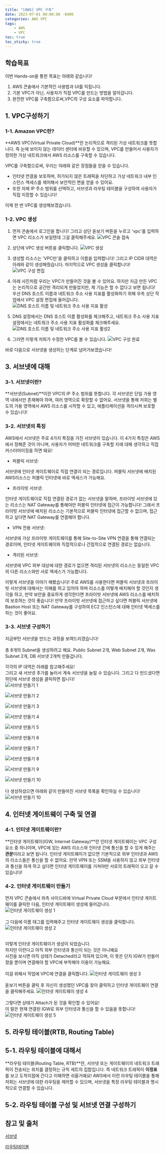 ```yaml
---
title: "[AWS] VPC 구축"
date: 2023-07-01 00:00:00 -0400
categories: AWS VPC
tags:
    - AWS
    - VPC
toc: true
toc_sticky: true
---
```


## 학습목표

이번 Hands-on을 통한 목표는 아래와 같습니다!

1. AWS 콘솔에서 기본적인 사용법과 UI를 익힙니다.
2. 기본 VPC가 아닌, 사용자가 직접 VPC를 만드는 방법을 알아갑니다.
3. 완전한 VPC를 구축함으로써,VPC의 구성 요소를 파악합니다.

## 1. VPC구성하기

### 1-1. Amazon VPC란?
**AWS VPC(Virtual Private Cloud)**란 논리적으로 격리된 가상 네트워크를 뜻합니다. 즉 눈에 보이지 않는 데이터 센터에 비유할 수 있으며, VPC를 만들어서 사용자가 정의한 가상 네트워크에서 AWS 리소스를 구축할 수 있습니다.

VPC를 구축함으로써, 우리는 아래와 같은 장점들을 얻을 수 있습니다.

- 인터넷 연결을 보호하며, 허가되지 않은 트래픽을 차단하고 가상 네트워크 내부 인스턴스 액세스를 제어해서 보안적인 면을 얻을 수 있어요.
- 또한 자체 IP 주소 범위를 선택하고, 서브넷과 라우팅 테이블을 구성하여 사용자가 직접 지정할 수 있습니다!

이제 한 번 VPC를 생성해보겠습니다.

### 1-2. VPC 생성

1. 먼저 콘솔에서 로그인을 합니다! 그리고 상단 돋보기 버튼을 누르고 'vpc'를 입력하면 VPC 리소스가 보일텐데 그걸 클릭해주세요.
![VPC 콘솔 접속](/assets/2023-06-30-vpc/2023-06-28-13-49-02.png)
    
2. 상단에 VPC 생성 버튼을 클릭합니다.
![VPC 생성](/assets/2023-06-30-vpc/2023-06-28-13-49-17.png)
    
3. 생성할 리소스는 'VPC만'을 클릭하고 이름을 입력합니다! 그리고 IP CIDR 대역은 아래와 같이 생성해줬습니다.
마지막으로 VPC 생성을 클릭합니다!
![VPC 구성 편집](/assets/2023-06-30-vpc/2023-06-28-13-49-44.png)
    
4. 아래 사진처럼 우리는 VPC가 만들어진 것을 볼 수 있어요.
하지만 지금 만든 VPC는 논리적으로 공간만 격리되게 만들었지만, 제 기능은 할 수 없다고 보면 됩니다!
우선 DNS 호스트 이름과 네트워크 주소 사용 지표를 활성화하기 위해 우측 상단 작업에서 VPC 설정 편집에 들어갑니다.
![DNS 호스트 이름 및 네트워크 주소 사용 지표 활성](/assets/2023-06-30-vpc/2023-06-28-13-50-19.png)
    
5. DNS 설정에서는 DNS 호스트 이름 활성화를 체크해주고, 네트워크 주소 사용 지표 설정에서는 네트워크 주소 사용 지표 활성화를 체크해주세요.
![DNS 호스트 이름 및 네트워크 주소 사용 지표 활성2](/assets/2023-06-30-vpc/2023-06-28-13-50-34.png)

6. 그러면 이렇게 저희가 수정한 VPC를 볼 수 있습니다.
![VPC 구성 완료](/assets/2023-06-30-vpc/2023-06-28-13-51-42.png)

바로 다음으로 서브넷을 생성하는 단계로 넘어가보겠습니다!

## 3. 서브넷에 대해

### 3-1. 서브넷이란?
**서브넷(Subnet)**이란 VPC의 IP 주소 범위를 뜻합니다. 각 서브넷은 단일 가용 영역 내에서만 존재해야 하며, 여러 영역으로 확장할 수 없어요.
서브넷을 통해 저희는 별도의 가용 영역에서 AWS 리소스를 시작할 수 있고, 애플리케이션을 격리시켜 보호할 수 있습니다!

### 3-2. 서브넷의 특징
AWS에서 서브넷은 주로 4가지 특징을 가진 서브넷이 있습니다. 이 4가지 특징은 AWS에서 정해준 것이 아니며, 사용자가 어떠한 네트워크를 구축할 지에 대해 생각하고 직접 커스터마이징을 하면 돼요!

- 퍼블릭 서브넷:

서브넷에 인터넷 게이트웨이로 직접 연결이 되는 경로입니다. 퍼블릭 서브넷에 배치된 AWS리소스는 퍼블릭 인터넷에 바로 액세스가 가능해요.

- 프라이빗 서브넷:

인터넷 게이트웨이로 직접 연결된 경로가 없는 서브넷을 말하며, 프라이빗 서브넷에 있는 리소스는 NAT Gateway를 통해야만 퍼블릭 인터넷에 접근이 가능합니다!
그래서 프라이빗 서브넷에 배치된 리소스는 기본적으로 퍼블릭 인터넷에 접근할 수 없으며, 접근하고 싶다면 NAT Gateway를 연결해야 합니다.

- VPN 전용 서브넷:

서브넷에 가상 프라이빗 게이트웨이를 통해 Site-to-Site VPN 연결을 통해 연결되는 경로이며, 인터넷 게이트웨이와 직접적으로나 간접적으로 연결된 경로는 없습니다.

- 격리된 서브넷:

서브넷에 VPC 외부 대상에 대한 경로가 없으면 격리된 서브넷의 리소스는 동일한 VPC의 다른 리소스와만 서로 액세스가 가능합니다.

이렇게 서브넷을 이야기 해봤습니다!
주로 AWS를 사용한다면 퍼블릭 서브넷과 프라이빗 서브넷에 대해서는 이해를 하고 있어야 하며 리소스를 어떻게 배치해야 할 것인지 생각을 하고, 만약 보안을 중요하게 생각한다면 프라이빗 서브넷에 AWS 리소스를 배치하여 보호하는 것이 좋습니다!
만약 프라이빗 서브넷에 접근하고 싶다면 퍼블릭 서브넷에 Bastion Host 또는 NAT Gateway를 구성하여 EC2 인스턴스에 대해 인터넷 액세스를 하는 것이 좋아요.

### 3-3. 서브넷 구성하기
지금부턴 서브넷을 만드는 과정을 보여드리겠습니다!<br><br>
총 8개의 Subnet을 생성하려고 해요. Public Subnet 2개, Web Subnet 2개, Was Subnet 2개, DB 서브넷 2개씩 만들겁니다.<br>

각각의 IP 대역은 아래를 참고해주세요!<br>
그리고 새 서브넷 추가를 눌러서 계속 서브넷을 늘릴 수 있습니다. 그리고 다 만드셨다면 하단에 서브넷 생성을 클릭하면 됩니다!<br>
![서브넷 만들기 1](/assets/2023-08-19_Subnet/스크린샷%202023-08-19%20오전%2010.30.38.png)

![서브넷 만들기 2](/assets/2023-08-19_Subnet/스크린샷%202023-08-19%20오전%2010.30.47.png)

![서브넷 만들기 3](/assets/2023-08-19_Subnet/스크린샷%202023-08-19%20오전%2010.31.35.png)

![서브넷 만들기 4](/assets/2023-08-19_Subnet/스크린샷%202023-08-19%20오전%2010.32.09.png)

![서브넷 만들기 5](/assets/2023-08-19_Subnet/스크린샷%202023-08-19%20오전%2010.35.49.png)

![서브넷 만들기 6](/assets/2023-08-19_Subnet/스크린샷%202023-08-19%20오전%2010.35.54.png)

![서브넷 만들기 7](/assets/2023-08-19_Subnet/스크린샷%202023-08-19%20오전%2010.35.58.png)

![서브넷 만들기 8](/assets/2023-08-19_Subnet/스크린샷%202023-08-19%20오전%2010.36.02.png)

![서브넷 만들기 9](/assets/2023-08-19_Subnet/스크린샷%202023-08-19%20오전%2010.36.07.png)

![서브넷 만들기 10](/assets/2023-08-19_Subnet/스크린샷%202023-08-19%20오전%2010.36.18.png)
<br><br>
다 생성하셨으면 아래와 같이 만들어진 서브넷 목록을 확인하실 수 있습니다!
![서브넷 만들기 10](/assets/2023-08-19_Subnet/스크린샷%202023-08-19%20오전%2010.36.43.png)


## 4. 인터넷 게이트웨이 구축 및 연결

### 4-1. 인터넷 게이트웨이란?
**인터넷 게이트웨이(IGW, Internet Gateway)**란
인터넷 게이트웨이는 VPC 구성 요소 중 하나이며, VPC에 있는 AWS 리소스와 인터넷 간에 통신을 할 수 있게 해주는 **관문**이라고 보면 됩니다.
인터넷 게이트웨이가 없으면 기본적으로 외부 인터넷과 AWS의 리소스들은 통신을 할 수 없어요. 만약 VPN 또는 SSM을 사용하지 않고 외부 인터넷과 통신을 하게 하고 싶다면 인터넷 게이트웨이를 거쳐야만 서로의 트래픽이 오고 갈 수 있습니다!

### 4-2. 인터넷 게이트웨이 만들기
먼저 VPC 콘솔에서 좌측 사이드바에 Virtual Private Cloud 부문에서 인터넷 게이트웨이를 클릭한 다음, 인터넷 게이트웨이 생성에 들어갑니다.
![인터넷 게이트웨이 생성 1](/assets/2023-08-19-IGW/스크린샷%202023-08-19%20오전%2010.36.58.png)
<br><br>
그 다음에 이름 태그를 입력해주고 인터넷 게이트웨이 생성을 클릭합니다.
![인터넷 게이트웨이 생성 2](/assets/2023-08-19-IGW/스크린샷%202023-08-19%20오전%2010.37.15.png)
<br><br>

이렇게 인터넷 게이트웨이가 생성이 되었습니다.<br>
하지만 이런다고 아직 외부 인터넷과 통신이 되는 것은 아니예요<br>
사진을 보시면 아직 상태가 Detached라고 적혀져 있으며, 이 뜻은 단지 IGW가 만들어졌을 뿐이며 연결해야 할 VPC에 부착해야 이용이 가능해요.<br><br>
이걸 위해서 작업에 VPC에 연결을 클릭합니다.
![인터넷 게이트웨이 생성 3](/assets/2023-08-19-IGW/스크린샷%202023-08-19%20오전%2010.37.26.png)
<br><br>
돋보기 버튼을 클릭 후 자신이 생성했던 VPC를 찾아 클릭하고
인터넷 게이트웨이 연결을 클릭해주세요.
![인터넷 게이트웨이 생성 4](/assets/2023-08-19-IGW/스크린샷%202023-08-19%20오전%2010.37.32.png)
<br><br>
그렇다면 상태가 Attach가 된 것을 확인할 수 있어요!<br>
이 말은 현재 연결된 IGW로 외부 인터넷과 통신을 할 수 있음을 뜻합니다!
![인터넷 게이트웨이 생성 5](/assets/2023-08-19-IGW/스크린샷%202023-08-19%20오전%2010.37.42.png)


## 5. 라우팅 테이블(RTB, Routing Table)

## 5-1. 라우팅 테이블에 대해서
**라우팅 테이블(Routing Table, RTB)**란, 서브넷 또는 게이트웨이의 네트워크 트래픽이 전송되는 위치를 결정하는 규칙 세트의 집합입니다. 즉 네트워크 트래픽이 **이정표**를 보고 도착지점에 간다고 이해하면 쉬울거예요!
AWS에서 이런 라우팅 테이블을 통해 저희는 서브넷에 대한 라우팅을 제어할 수 있으며, 서브넷을 특정 라우팅 테이블과 명시적으로 연결할 수 있습니다.


## 5-2. 라우팅 테이블 구성 및 서브넷 연결 구성하기


## 참고 및 출처

[서브넷](https://docs.aws.amazon.com/ko_kr/vpc/latest/userguide/configure-subnets.html)

[라우팅테이블](https://docs.aws.amazon.com/ko_kr/vpc/latest/userguide/VPC_Route_Tables.html)